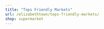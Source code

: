 ```yaml
---
title: "Tops Friendly Markets"
url: /elizabethtown/tops-friendly-markets/
shop: supermarket
---
```

